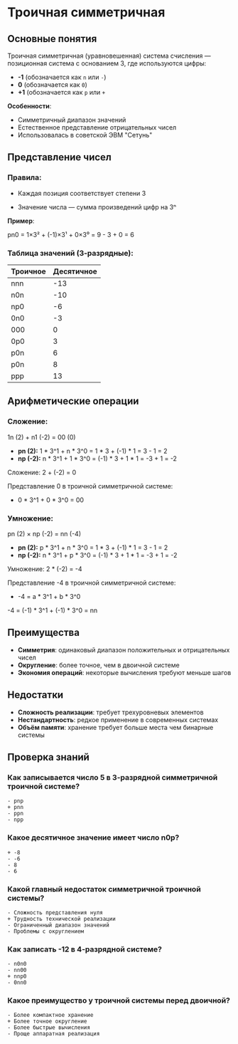 <!-- [difficulty=easy] [priority=base] [duration=normal] -->

# Троичная симметричная

## Основные понятия

Троичная симметричная (уравновешенная) система счисления — позиционная система с основанием 3, где используются цифры:

- **-1** (обозначается как `n` или `-`)
- **0** (обозначается как `0`)
- **+1** (обозначается как `p` или `+`

**Особенности**:

- Симметричный диапазон значений
- Естественное представление отрицательных чисел
- Использовалась в советской ЭВМ "Сетунь"


## Представление чисел

### Правила:

- Каждая позиция соответствует степени 3

- Значение числа — сумма произведений цифр на 3ⁿ

**Пример**:

pn0 = 1×3² + (-1)×3¹ + 0×3⁰ = 9 - 3 + 0 = 6

### Таблица значений (3-разрядные):

| Троичное | Десятичное |
|---|---|
| nnn | -13 |
| n0n | -10 |
| np0 | -6 |
| 0n0 | -3 |
| 000 | 0 |
| 0p0 | 3 |
| p0n | 6 |
| p0n | 8 |
| ppp | 13 |

## Арифметические операции

### Сложение:

1n (2) + n1 (-2) = 00 (0)

- **pn (2):**  1 * 3^1 + n * 3^0 = 1 * 3 + (-1) * 1 = 3 - 1 = 2
- **np (-2):**  n * 3^1 + 1 * 3^0 = (-1) * 3 + 1 * 1 = -3 + 1 = -2

Сложение: 2 + (-2) = 0

Представление 0 в троичной симметричной системе:

-   0 * 3^1 + 0 * 3^0 = 00

### Умножение:

pn (2) × np (-2) = nn (-4)

- **pn (2):**  p * 3^1 + n * 3^0 = 1 * 3 + (-1) * 1 = 3 - 1 = 2
- **np (-2):**  n * 3^1 + p * 3^0 = (-1) * 3 + 1 * 1 = -3 + 1 = -2

Умножение: 2 * (-2) = -4

Представление -4 в троичной симметричной системе:

-   -4 = a * 3^1 + b * 3^0
 
-4 = (-1) * 3^1 + (-1) * 3^0 = nn

## Преимущества

- **Симметрия**: одинаковый диапазон положительных и отрицательных чисел
- **Округление**: более точное, чем в двоичной системе
- **Экономия операций**: некоторые вычисления требуют меньше шагов

## Недостатки

- **Сложность реализации**: требует трехуровневых элементов
- **Нестандартность**: редкое применение в современных системах
- **Объём памяти**: хранение требует больше места чем бинарные системы

## Проверка знаний

### Как записывается число 5 в 3-разрядной симметричной троичной системе?

```quiz
- pnp
+ pnn
- ppn
- npp
```

### Какое десятичное значение имеет число n0p?

```quiz
+ -8
- -6
- 8
- 6
```

### Какой главный недостаток симметричной троичной системы?

```quiz
- Сложность представления нуля
+ Трудность технической реализации
- Ограниченный диапазон значений
- Проблемы с округлением
```

### Как записать -12 в 4-разрядной системе?

```quiz
- n0n0
- nn00
+ nnp0
- 0nn0
```

### Какое преимущество у троичной системы перед двоичной?

```quiz
- Более компактное хранение
+ Более точное округление
- Более быстрые вычисления
- Проще аппаратная реализация
```